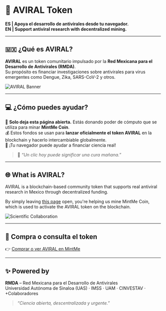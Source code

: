 # 🧬 AVIRAL Token

**ES | Apoya el desarrollo de antivirales desde tu navegador.**  
**EN | Support antiviral research with decentralized mining.**

---

## 🇲🇽 ¿Qué es AVIRAL?

**AVIRAL** es un token comunitario impulsado por la **Red Mexicana para el Desarrollo de Antivirales (RMDA)**.  
Su propósito es financiar investigaciones sobre antivirales para virus emergentes como Dengue, Zika, SARS-CoV-2 y otros.

![AVIRAL Banner](https://aviraltoken.github.io/774259a6-f190-4071-87cd-2af07f5c0fcb.png)

---

## 💻 ¿Cómo puedes ayudar?

🧠 **Solo deja esta página abierta.** Estás donando poder de cómputo que se utiliza para minar **MintMe Coin**.  
💰 Estos fondos se usan para **lanzar oficialmente el token AVIRAL** en la blockchain y hacerlo intercambiable globalmente.  
🧪 ¡Tu navegador puede ayudar a financiar ciencia real!

> 💬 *“Un clic hoy puede significar una cura mañana.”*

---

## 🌐 What is AVIRAL?

AVIRAL is a blockchain-based community token that supports real antiviral research in Mexico through decentralized funding.

By simply leaving [this page](https://osram90.github.io/aviraltoken.github.io/) open, you're helping us mine MintMe Coin, which is used to activate the AVIRAL token on the blockchain.

![Scientific Collaboration](https://aviraltoken.github.io/df86399a-c447-43d3-84bb-c78989844c67.png)

---

## 🛒 Compra o consulta el token

👉 [Comprar o ver AVIRAL en MintMe](https://www.mintme.com/token/AVIRAL)

---

## ✨ Powered by

**RMDA** – Red Mexicana para el Desarrollo de Antivirales  
Universidad Autónoma de Sinaloa (UAS) · IMSS · UAM · CINVESTAV · +Colaboradores

> _“Ciencia abierta, descentralizada y urgente.”_
